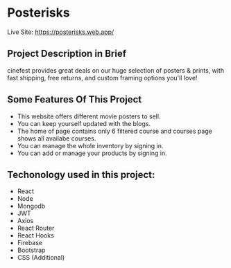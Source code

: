 # Posterisks

Live Site: https://posterisks.web.app/

## Project Description in Brief

cinefest provides great deals on our huge selection of posters & prints, with fast shipping, free returns, and custom framing options you'll love!


## Some Features Of This Project

* This website offers different movie posters to sell.
* You can keep yourself updated with the blogs.
* The home of page contains only 6 filtered course and courses page shows all availabe courses.
* You can manage the whole inventory by signing in.
* You can add or manage your products by signing in.

## Techonology used in this project:
* React
* Node
* Mongodb
* JWT
* Axios
* React Router
* React Hooks
* Firebase
* Bootstrap
* CSS (Additional)